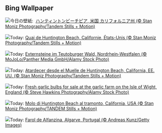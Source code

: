 ## Bing Wallpaper
![](https://www.bing.com/th?id=OHR.HuntingtonBeach_JA-JP5169837017_UHD.jpg&w=1000)今日の壁紙: &nbsp;[ハンティントンビーチピア, 米国 カリフォルニア州 (© Stan Moniz Photography/Tandem Stills + Motion)](https://www.bing.com/th?id=OHR.HuntingtonBeach_JA-JP5169837017_UHD.jpg)
<br><br/>
![](https://www.bing.com/th?id=OHR.HuntingtonBeach_FR-FR9728078384_UHD.jpg&w=1000)Today: [Quai de Huntington Beach, Californie, États-Unis (© Stan Moniz Photography/Tandem Stills + Motion)](https://www.bing.com/th?id=OHR.HuntingtonBeach_FR-FR9728078384_UHD.jpg)
<br><br/>
![](https://www.bing.com/th?id=OHR.ExternsteineTeutoburg_DE-DE6454962619_UHD.jpg&w=1000)Today: [Externsteine im Teutoburger Wald, Nordrhein-Westfalen (© MoJoLo/Panther Media GmbH/Alamy Stock Photo)](https://www.bing.com/th?id=OHR.ExternsteineTeutoburg_DE-DE6454962619_UHD.jpg)
<br><br/>
![](https://www.bing.com/th?id=OHR.HuntingtonBeach_ES-ES7631067128_UHD.jpg&w=1000)Today: [Atardecer desde el Muelle de Huntington Beach, California, EE. UU. (© Stan Moniz Photography/Tandem Stills + Motion)](https://www.bing.com/th?id=OHR.HuntingtonBeach_ES-ES7631067128_UHD.jpg)
<br><br/>
![](https://www.bing.com/th?id=OHR.GarlicFestival2024_EN-GB7313189944_UHD.jpg&w=1000)Today: [Fresh garlic bulbs for sale at the garlic farm on the Isle of Wight, England (© Steve Hawkins Photography/Alamy Stock Photo)](https://www.bing.com/th?id=OHR.GarlicFestival2024_EN-GB7313189944_UHD.jpg)
<br><br/>
![](https://www.bing.com/th?id=OHR.HuntingtonBeach_IT-IT5196436677_UHD.jpg&w=1000)Today: [Molo di Huntington Beach al tramonto, California, USA (© Stan Moniz Photography/TANDEM Stills + Motion)](https://www.bing.com/th?id=OHR.HuntingtonBeach_IT-IT5196436677_UHD.jpg)
<br><br/>
![](https://www.bing.com/th?id=OHR.AlfanzinaLighthouse_PT-BR6712020565_UHD.jpg&w=1000)Today: [Farol de Alfanzina, Algarve, Portugal (© Andreas Kunz/Getty Images)](https://www.bing.com/th?id=OHR.AlfanzinaLighthouse_PT-BR6712020565_UHD.jpg)
<br><br/>
